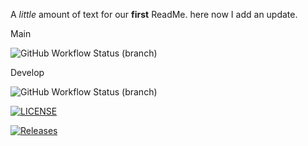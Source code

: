 A _little_ amount of text for our **first** ReadMe. 
here now I add an update. 

Main

![GitHub Workflow Status (branch)](https://img.shields.io/github/actions/workflow/status/MichaelBoyd320/sem/main.yml?branch=main)

Develop 

![GitHub Workflow Status (branch)](https://img.shields.io/github/actions/workflow/status/MichaelBoyd320/sem/main.yml?branch=develope)

[![LICENSE](https://img.shields.io/github/license/MichaelBoyd320/sem.svg?style=flat-square)](https://github.com/MichaelBoyd320/sem/blob/main/LICENSE)

[![Releases](https://img.shields.io/github/release/MichaelBoyd320/sem/all.svg?style=flat-square)](https://github.com/MichaelBoyd320/sem/releases)



